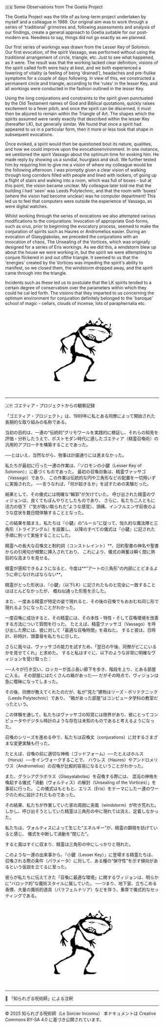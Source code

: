 # 
🇬🇧 Some Observations from The Goetia Project

The Goetia Project was the title of as long-term project undertaken by myself and a colleague in 1989. Our original aim was to work through a series of 'traditional' grimoires and, following assessments and analysis of our findings, create a general approach to Goetia suitable for our post-modern era. Needless to say, things did not go exactly as we planned.

Our first series of workings was drawn from the Lesser Key of Solomon. Our first evocation, of the spirit Vassago, was performed without using the traditional arrangement of circle, triangle, etc. Just to see what happened, as it were. The result was that the working lacked clear definition; visions of the spirit called forth were hazy at best, and we both experienced a lowering of vitality (a feeling of being 'drained'), headaches and pre-flulike symptoms for a couple of days following. In view of this, we constructed a permanent circle and triangle, according to the 'rules' in the lesser Key, and all workings were conducted in the fashion outlined in the lesser Key.

Using the long conjurations and constraints to the spirit given punctuated by the Old Testament names of God and Biblical quotations, quickly raises excitement to a fever pitch, and once the spirit can be discerned, it must then be abjured to remain within the Triangle of Art. The shapes which the spirits assumed were rarely exactly that described within the lesser Key (hereafter LK), but generally similar. We found that once a spirit had appeared to us in a particular form, then it more or less took that shape in subsequent evocations.

Once evoked, a spirit would then be questioned bout its nature, qualities, and how we could improve upon the evocationenvironment. In one instance, we uestioned the spirit Vassago about the optimum time for evoking him. He made reply by showing us a sundial, hourglass and skull. We further tested him by requiring him to give me a vision of where my colleague would be the following afternoon. I was promptly given a clear vision of walking through long corridors filled with people and lined with lockers, of going up a flight of stairs and walking into a room, which was full of boxes - but at this point, the vision became unclear. My colleague later told me that the building I had 'seen' was Leeds Polytechnic, and that the room with 'boxes' (where the vision had become unclear) was he computer department! This led us to feel that computers were outside the experience of Vassago, as were digital watches.

Whilst working through the series of evocations we also attempted various modifications to the conjurations. Invocation of appropriate God-forms, such as orus, prior to beginning the evocatory process, seemed to make the conjuration of spirits such as Haures or Andromelius easier. During an evocation of Glasyglabolas, we preceded the conjurations with an invocation of chaos, The Unsealing of the Vortices, which was originally designed for a series of Eris workings. As we did this, a windstorm blew up about the house we were working in, but the spirit we were attempting to conjure flickered in and out ofthe triangle. It seemed to us that the 'energies' created by the Vortices was impeding the spirit's ability to manifest, so we closed them, the windstorm dropped away, and the spirit came through into the triangle.

Incidents such as these led us to postulate that the LK spirits tended to a certain degree of conservatism over the parameters within which they could he cal led forth. The visions that they imparted to us concerning the optimum environment for conjuration definitely belonged to the 'baroque' school of magic - cellars, clouds of incense, lots of paraphernalia etc.

<div align="center">
  <img src="hine_evocation_pic_001.png" width="300">
</div>

---

🇯🇵 ゴエティア・プロジェクトからの観察記録

「ゴエティア・プロジェクト」は、1989年に私とある同僚によって開始された長期的な取り組みの名称である。

当初の目的は、一連の“伝統的”グリモワールを実践的に検証し、それらの知見を評価・分析したうえで、ポストモダン時代に適したゴエティア（精霊召喚術）の汎用的アプローチを構築することであった。

──とはいえ、当然ながら、物事は計画通りには進まなかった。

私たちが最初に行った一連の作業は、『ソロモンの小鍵（Lesser Key of Solomon）』に基づくものであった。
最初の召喚対象は、精霊ヴァッサゴ（Vassago）であり、
この作業は伝統的な円や三角形などの配置を一切用いずに実施された。
──言うなれば、「何が起きるか」を試すための実験だった。

結果として、その儀式には明確な“輪郭”が欠けていた。
呼び出された精霊のヴィジョンは、良くてもぼんやりとしたものであり、
さらに、私たち二人ともに活力の低下（“気が吸い取られた”ような感覚）、頭痛、インフルエンザ前夜のような症状を数日間体験することとなった。

この結果を踏まえ、私たちは『小鍵』の“ルール”に従って、恒久的な魔法陣と三角形（トライアングル）を設置し、
以降のすべての儀式は『小鍵』に記された手順に則って実施することにした。

精霊への長大な召喚文と制約詞（コンストレイント）**、旧約聖書の神名や聖書からの引用句が頻繁に挿入されており、
これにより、儀式の興奮は瞬く間に熱狂的な高まりを見せる。

精霊が感知できるようになると、今度は**“アートの三角形”の内部にとどまるように命じなければならない**。

精霊がとった形状は、『小鍵』（以下LK）に記されたものと完全に一致することはほとんどなかったが、
概ね似通った形態を示した。

また、一度ある精霊が特定の姿で現れると、その後の召喚でもおおむね同じ形で現れるようになったことがわかった。

一度召喚に成功すると、その精霊には、その本性・特性・そして召喚環境を改善する方法について質問を行った。
たとえば、精霊ヴァッサゴ（Vassago）を呼び出した際には、彼に対して「最適な召喚時間」を尋ねた。
すると彼は、日時計、砂時計、頭蓋骨を私たちに示した。

さらに我々は、ヴァッサゴの能力を試すため、「翌日の午後、同僚がどこにいるかを見せてくれ」と求めた。
すると私はすぐに、以下のような非常に明確なヴィジョンを受け取った：

──人々が行き交い、ロッカーが並ぶ長い廊下を歩き、階段を上り、とある部屋に入る。
その部屋にはたくさんの箱があった──
だがその時点で、ヴィジョンは急に曖昧になってしまった。

その後、同僚が教えてくれたのだが、私が“見た”建物はリーズ・ポリテクニック（Leeds Polytechnic）であり、
“箱があった部屋”はコンピュータ学科の教室だったという。

この体験を通して、私たちはヴァッサゴの知覚には限界があり、彼にとってコンピュータやデジタル時計のような存在は未知のものであると考えるようになった。

召喚のシリーズを進める中で、私たちは召喚文（conjurations）に対するさまざまな変更実験も行った。

たとえば、召喚の前に適切な神格（ゴッドフォーム）──たとえばホルス（Horus）──をインヴォークすることで、
ハウレス（Haures）やアンドロメリウス（Andromelius）の召喚が比較的容易になるということがわかった。

また、グラシアグラボラス（Glasyalabolas）を召喚する際には、
混沌の神格を喚起する儀式「渦動（ヴォルティス）の解封（Unsealing of the Vortices）」を事前に行った。
この儀式はもともと、エリス（Eris）をテーマにした一連のワークのために設計されたものであった。

その結果、私たちが作業していた家の周囲に突風（windstorm）が吹き荒れた。
しかし、呼び出そうとしていた精霊は三角形の中に現れては消え、定着しなかった。

私たちは、ヴォルティスによって生じた“エネルギー”が、精霊の顕現を妨げていると感じ、
儀式を中断して渦動を“閉じた”。

すると風はすぐに収まり、精霊は三角形の中にしっかりと現れた。


このような一連の出来事から、『小鍵（Lesser Key）』に登場する精霊たちは、召喚される際の条件（パラメータ）に対して、ある種の“保守性”を示す傾向があるという仮説を立てるに至った。

彼らが私たちに伝えてきた「召喚に最適な環境」に関するヴィジョンは、明らかに“バロック的”な魔術スタイルに属していた。
──つまり、地下室、立ちこめる香煙、大量の魔術的道具（パラフェルナリア）などを伴う、重厚で儀式的なセッティングである。

<div align="center">
  <img src="hine_evocation_pic_001.png" width="300">
</div>

---

🐌 「知られざる呪術師」による注釈




---

© 2025 知られざる呪術師（Le Sorcier Inconnu）
本ドキュメントは Creative Commons BY-SA 4.0 に基づき公開されています。
